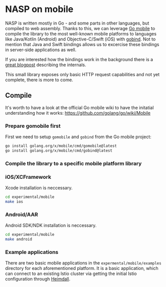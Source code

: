 # NASP on mobile

NASP is written mostly in Go - and some parts in other languages, but compiled to web assembly. Thanks to this, we can leverage [Go mobile](https://pkg.go.dev/golang.org/x/mobile) to compile the library to the most well-known mobile platforms to languages like Java/Kotlin (Android) and Objective-C/Swift (iOS) with [gobind](https://pkg.go.dev/golang.org/x/mobile/cmd/gobind). Not to mention that Java and Swift bindings allows us to excercise these bindings in server-side applications as well.

If you are interested how the bindings work in the background there is a [great blogpost](https://medium.com/@matryer/tutorial-calling-go-code-from-swift-on-ios-and-vice-versa-with-gomobile-7925620c17a4) describing the internals.

This small library exposes only basic HTTP request capabilities and not yet complete, there is more to come.

## Compile

It's worth to have a look at the official Go mobile wiki to have the initatial understanding how it works: https://github.com/golang/go/wiki/Mobile 

### Prepare gomobile first

First we need to setup `gomobile` and `gobind` from the Go mobile project:

```bash
go install golang.org/x/mobile/cmd/gomobile@latest
go install golang.org/x/mobile/cmd/gobind@latest
```

### Compile the library to a specific mobile platform library

### iOS/XCFramework

Xcode installation is neccessary.

```bash
cd experimental/mobile
make ios
```

### Android/AAR

Android SDK/NDK installation is neccessary.

```bash
cd experimental/mobile
make android
```

### Example applications

There are two basic mobile applications in the `expermental/mobile/examples` directory for each aforementioned platform.
It is a basic application, which can connect to an existing Istio cluster via getting the initial Istio configuration through [Heimdall](../heimdall).
